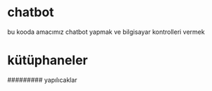 # chatbot
bu kooda amacımız chatbot yapmak ve bilgisayar kontrolleri vermek

# kütüphaneler 

######### yapılıcaklar 
 

